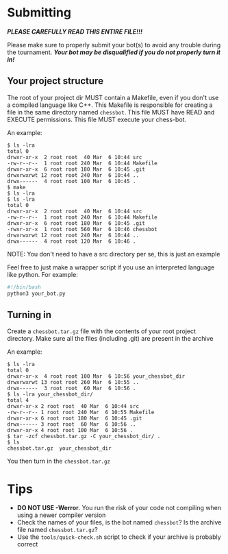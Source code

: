 # Submitting
***PLEASE CAREFULLY READ THIS ENTIRE FILE!!!***

Please make sure to properly submit your bot(s) to avoid any trouble during the
tournament. ***Your bot may be disqualified if you do not properly turn it
in!***

## Your project structure
The root of your project dir MUST contain a Makefile, even if you don't use a
compiled language like C++. This Makefile is responsible for creating a file in
the same directory named `chessbot`. This file MUST have READ and EXECUTE
permissions. This file MUST execute your chess-bot.

An example:
```
$ ls -lra
total 0
drwxr-xr-x  2 root root  40 Mar  6 10:44 src
-rw-r--r--  1 root root 240 Mar  6 10:44 Makefile
drwxr-xr-x  6 root root 180 Mar  6 10:45 .git
drwxrwxrwt 12 root root 240 Mar  6 10:44 ..
drwx------  4 root root 100 Mar  6 10:45 .
$ make
$ ls -lra
$ ls -lra
total 0
drwxr-xr-x  2 root root  40 Mar  6 10:44 src
-rw-r--r--  1 root root 240 Mar  6 10:44 Makefile
drwxr-xr-x  6 root root 180 Mar  6 10:45 .git
-rwxr-xr-x  1 root root 560 Mar  6 10:46 chessbot
drwxrwxrwt 12 root root 240 Mar  6 10:44 ..
drwx------  4 root root 120 Mar  6 10:46 .
```
NOTE: You don't need to have a src directory per se, this is just an example

Feel free to just make a wrapper script if you use an interpreted language like
python. For example:
```bash
#!/bin/bash
python3 your_bot.py
```

## Turning in
Create a `chessbot.tar.gz` file with the contents of your root project
directory. Make sure all the files (including .git) are present in the archive

An example:
```
$ ls -lra
total 0
drwxr-xr-x  4 root root 100 Mar  6 10:56 your_chessbot_dir
drwxrwxrwt 13 root root 260 Mar  6 10:55 ..
drwx------  3 root root  60 Mar  6 10:56 .
$ ls -lra your_chessbot_dir/
total 4
drwxr-xr-x 2 root root  40 Mar  6 10:44 src
-rw-r--r-- 1 root root 240 Mar  6 10:55 Makefile
drwxr-xr-x 6 root root 180 Mar  6 10:45 .git
drwx------ 3 root root  60 Mar  6 10:56 ..
drwxr-xr-x 4 root root 100 Mar  6 10:56 .
$ tar -zcf chessbot.tar.gz -C your_chessbot_dir/ .
$ ls
chessbot.tar.gz  your_chessbot_dir
```

You then turn in the `chessbot.tar.gz`

# Tips
- **DO NOT USE -Werror**. You run the risk of your code not compiling when using
a newer compiler version
- Check the names of your files, is the bot named `chessbot`? Is the archive file
named `chessbot.tar.gz`?
- Use the `tools/quick-check.sh` script to check if your archive is probably
correct
